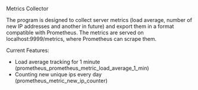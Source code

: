 Metrics Collector

The program is designed to collect server metrics (load average, number of new IP addresses and another in future) and export them in a format compatible with Prometheus. The metrics are served on localhost:9999/metrics, where Prometheus can scrape them.

Current Features:
* Load average tracking for 1 minute (prometheus_prometheus_metric_load_average_1_min)
* Counting new unique ips every day (prometheus_metric_new_ip_counter)
